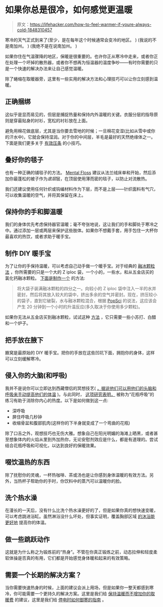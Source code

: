 # 如果你总是很冷，如何感觉更温暖

> 原文：<https://lifehacker.com/how-to-feel-warmer-if-youre-always-cold-1848310457>

寒冷的天气正式到来了(至少，是在每年这个时候通常会变冷的地区。 ) (我说的不是南加州。 ) (我绝不是在说南加州。 )



如果你住在气温骤降的地区，保暖是很重要的。也许你正从寒冷中走来，或者你正在处理一个坏掉的散热器，或者你不想再为恒温器的温度争吵——有时你需要的只是一个快速的解决办法来让自己感觉温暖。

除了蜷缩在取暖器旁，这里有一些实用的解决方法和心理技巧可以让你立刻感到温暖。

## **正确捆绑**

这似乎是显而易见的，但层是捕捉热量和保持内外温暖的关键。衣服分层的指导原则是穿最贴身的衬衫，宽松的衬衫放在上面。

避免用棉花做底层，尤其是当你要去雪地的时候；一旦棉花变湿(比如从雪中或你的汗水中)，它就会保持湿润。对于你的中间层，羊毛是最好的天然绝缘体之一。下面是我们更多关于 [有效压条](https://lifehacker.com/how-to-effectively-layer-up-and-stay-warm-this-winter-1668968761) 的小技巧。

## **叠好你的毯子**

也有一种正确的铺毯子的方法。 [Mental Floss](https://www.mentalfloss.com/article/60076/12-toasty-tips-staying-warm-cold-weather) 建议从法兰绒床单和开始，然后添加你最蓬松的被子作为*底层*层，在顶层使用薄而密的毯子，以防止对流散热。

我们还建议使用任何针织或钩编材料作为下层，而不是上层——针织面料有气穴，可以收集温暖的空气，并将其保留在床上。

## 保持你的手和脚温暖

我们的身体优先考虑保持器官温暖；毫不夸张地说，这让我们的手和脚处于寒冷之中。通过添加一层或两层来保护这些肢体。如果你不想戴手套，用手包住一大杯你最喜欢的热饮，或者求助于暖手宝。

## **制作 DIY 暖手宝**

为了让你的手保持温暖，可以考虑自己动手做一个暖手宝。对于经典的 [融冰颗粒法](https://lifehacker.com/make-your-own-instant-hand-warmers-in-5-minutes-5888050) ，你所需要的只是一个大的 Z iploc 袋，一个小的，一些水，和从五金店买的氯化钙融冰颗粒。 [下面是制作一个](https://lifehacker.com/make-your-own-instant-hand-warmers-in-5-minutes-5888050) 的方法:

> 将大袋子装满融冰颗粒的四分之一。向较小的 Z iploc 袋中注入一半的水并密封，然后将其放入较大的袋中，挤出多余的空气并密封。现在，挤压较小的袋子，直到它破裂，水与融冰颗粒混合，根据 [PopSci](http://www.popsci.com/diy/article/2012-02/5-minute-project-hand-warmers) 的说法，这应该会产生 20 分钟到一个小时的升温反应(多久取决于你使用多少颗粒)。

如果你无法从五金店买到融冰颗粒，试试这种 [方法](https://lifehacker.com/make-your-own-reusable-diy-hot-ice-hand-warmers-1516087373) ，它只需要一些小苏打、白醋和一个炉子。

## **把手放在腋下**

腋窝是最原始的 DIY 暖手宝。把你的手放在这些凹坑下面，拥抱你的身体，这样可以立刻缓解寒冷。

## **侵入你的大脑(和呼吸)**

我并不是说你可以立即达到西藏僧侣的冥想技艺( [，据说他们可以用他们的头脑和呼吸来手动提高他们的体温](https://www.openculture.com/2021/01/how-tibetan-monks-use-meditation-to-raise-their-peripheral-body-temperature-16-17-degrees.html) )。与此同时， [这项研究表明，](https://www.ncbi.nlm.nih.gov/pmc/articles/PMC3612090/) 被称为“花瓶呼吸”的练习有助于消除你内心的热度。以下是如何做到这一点:

*   深呼吸
*   屏住呼吸几秒钟
*   收缩骨盆和腹部肌肉(这样你的下半身就变成了一个弯曲的花瓶)

除了口舌之外，观想技巧也无伤大雅。想象自己在阳光明媚的海滩上晒黑，或者甚至想象体内的火焰从里到外加热你，无论安慰剂效应是什么，都是有道理的。尝试结合花瓶呼吸和可视化，以达到良好的保暖效果。

## **啜饮温热的东西**

除了抚慰你的灵魂，一杯热咖啡、茶或汤也是让你感到身体温暖的有效方法。另外，当热杯子帮助你的手时，你饮料中的蒸汽可以温暖你的脸。

## **洗个热水澡**

在漫长的一天后，没有什么比洗个热水澡更好的了，但是如果你真的想快速变暖，可以考虑跳进浴缸。虽然淋浴没什么坏处，但事实证明，覆盖胸部区域 [的沐浴能更好地](https://pubmed.ncbi.nlm.nih.gov/31102877/) 提高你的体温。

## **做一些跳跃动作**

这就是为什么称之为锻炼前的“热身”。不管在你真正锻炼之前，动态拉伸和轻度柔软体操是否真的有用，它们都是开始感觉身体暖和起来的有效策略。

## 需要一个长期的解决方案？

当你需要快速热身的时候，上面的建议会派上用场，但是如果你一整天都感到寒冷，你可能需要一个更持久的解决方案。这里是我们给 [保持温暖而不增加你的取暖费](https://lifehacker.com/how-to-stay-warm-without-raising-your-heating-bill-1841702437) 的建议，这里是我们给 [停电时如何御寒的指南](https://lifehacker.com/how-to-stay-warm-when-the-power-is-out-1846279891) 。